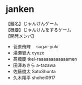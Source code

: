# janken
【題名】じゃんけんゲーム <br>
【概要】じゃんけんをするゲーム <br>
【開発メンバ】
 - 菅原侑輝　 sugar-yuki
 - 湯瀬智大   cyuze
 - 髙橋慶     tkei-raaaaaaaaaaaamen
 - 田澤あきら  a-tazawa
 - 佐藤俊太   SatoShunta
 - 久木翔平   shohei0917
